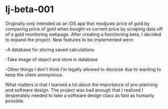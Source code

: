 # lj-beta-001

<p>Originally only intended as an iOS app that readjusts price of gold by comparing price of gold when bought vs current price by scraping data off of a gold monitoring webpage. After creating a functioning beta, I decided to expand the project. New features to be implemented were:</p>
<p>  -A database for storing saved calculations</p>
<p>  -Take image of object and store in database</p>
<p>  -Other things I don't think I'm legally allowed to disclose due to wanting to keep the client anonymous.</p>
<p>What matters is that I learned a lot about the importance of pre-planning and software design. The project was bad enough that I realized I desperately needed to take a software design class as fast as humanly possible.</p>

